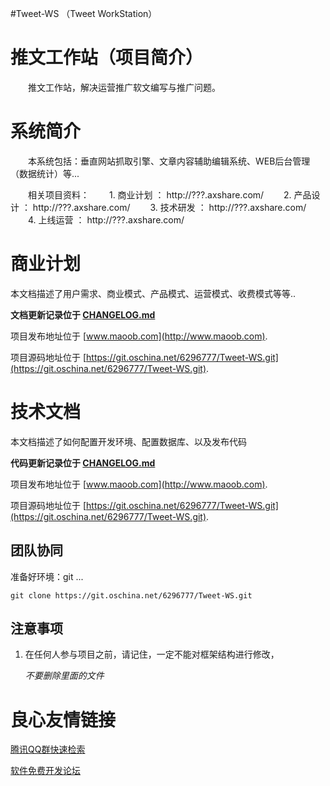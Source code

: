 #Tweet-WS （Tweet WorkStation）
  
推文工作站（项目简介）
===================================
　　推文工作站，解决运营推广软文编写与推广问题。 

# 系统简介

　　本系统包括：垂直网站抓取引擎、文章内容辅助编辑系统、WEB后台管理（数据统计）等...

　　相关项目资料： 
　　1. 商业计划 ： http://???.axshare.com/ 
　　2. 产品设计 ： http://???.axshare.com/ 
　　3. 技术研发 ： http://???.axshare.com/ 
　　4. 上线运营 ： http://???.axshare.com/  

# 商业计划

本文档描述了用户需求、商业模式、产品模式、运营模式、收费模式等等..

**文档更新记录位于 [CHANGELOG.md](https://git.oschina.net/6296777/Tweet-WS/CHANGELOG.md?dir=0&filepath=CHANGELOG.md)**

项目发布地址位于 [www.maoob.com](http://www.maoob.com).

项目源码地址位于 [https://git.oschina.net/6296777/Tweet-WS.git](https://git.oschina.net/6296777/Tweet-WS.git).

# 技术文档

本文档描述了如何配置开发环境、配置数据库、以及发布代码

**代码更新记录位于 [CHANGELOG.md](https://git.oschina.net/6296777/Tweet-WS/CHANGELOG.md?dir=0&filepath=CHANGELOG.md)**

项目发布地址位于 [www.maoob.com](http://www.maoob.com).

项目源码地址位于 [https://git.oschina.net/6296777/Tweet-WS.git](https://git.oschina.net/6296777/Tweet-WS.git).


## 团队协同

准备好环境：git ...

`git clone https://git.oschina.net/6296777/Tweet-WS.git`

## 注意事项
  
   1. 在任何人参与项目之前，请记住，一定不能对框架结构进行修改，
      
      *不要删除里面的文件*
 

 # 良心友情链接

[腾讯QQ群快速检索](http://u.720life.cn/s/8cf73f7c)

[软件免费开发论坛](http://u.720life.cn/s/bbb01dc0)